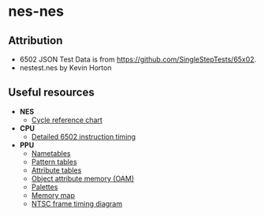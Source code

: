 # nes-nes

## Attribution

- 6502 JSON Test Data is from https://github.com/SingleStepTests/65x02.
- nestest.nes by Kevin Horton

## Useful resources

- **NES**
  - [Cycle reference chart](https://www.nesdev.org/wiki/Cycle_reference_chart)
- **CPU**
  - [Detailed 6502 instruction timing](https://www.nesdev.org/6502_cpu.txt)
- **PPU**
  - [Nametables](https://www.nesdev.org/wiki/PPU_nametables)
  - [Pattern tables](https://www.nesdev.org/wiki/PPU_pattern_tables)
  - [Attribute tables](https://www.nesdev.org/wiki/PPU_attribute_tables)
  - [Object attribute memory (OAM)](https://www.nesdev.org/wiki/PPU_OAM)
  - [Palettes](https://www.nesdev.org/wiki/PPU_palettes)
  - [Memory map](https://www.nesdev.org/wiki/PPU_memory_map)
  - [NTSC frame timing diagram](https://www.nesdev.org/wiki/File:Ppu.svg)
